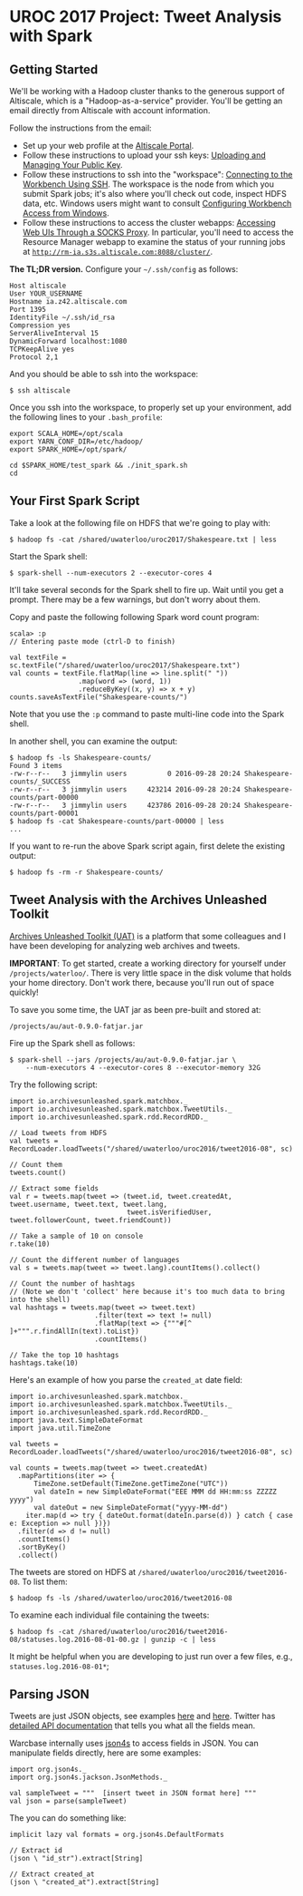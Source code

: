 
# UROC 2017 Project: Tweet Analysis with Spark

## Getting Started

We'll be working with a Hadoop cluster thanks to the generous support of
Altiscale, which is a "Hadoop-as-a-service" provider. You'll be
getting an email directly from Altiscale with account information.

Follow the instructions from the email:

+ Set up your web profile at the [Altiscale Portal](http://portal.altiscale.com/).
+ Follow these instructions to upload your ssh keys: [Uploading and Managing Your Public Key](https://documentation.altiscale.com/uploading-public-key).
+ Follow these instructions to ssh into the "workspace": [Connecting to the Workbench Using SSH](https://documentation.altiscale.com/connecting-with-ssh). The workspace is the node from which you submit Spark jobs; it's also where you'll check out code, inspect HDFS data, etc. Windows users might want to consult [Configuring Workbench Access from Windows](https://documentation.altiscale.com/configure-ssh-from-windows).
+ Follow these instructions to access the cluster webapps: [Accessing Web UIs Through a SOCKS Proxy](https://documentation.altiscale.com/accessing-web-uis-socks). In particular, you'll need to access the Resource Manager webapp to examine the status of your running jobs at [`http://rm-ia.s3s.altiscale.com:8088/cluster/`](http://rm-ia.s3s.altiscale.com:8088/cluster/).

**The TL;DR version.** Configure your `~/.ssh/config` as follows:

```
Host altiscale
User YOUR_USERNAME
Hostname ia.z42.altiscale.com
Port 1395
IdentityFile ~/.ssh/id_rsa
Compression yes
ServerAliveInterval 15
DynamicForward localhost:1080
TCPKeepAlive yes
Protocol 2,1
```

And you should be able to ssh into the workspace:

```
$ ssh altiscale
```

Once you ssh into the workspace, to properly set up your environment,
add the following lines to your `.bash_profile`:

```
export SCALA_HOME=/opt/scala
export YARN_CONF_DIR=/etc/hadoop/
export SPARK_HOME=/opt/spark/

cd $SPARK_HOME/test_spark && ./init_spark.sh
cd
```


## Your First Spark Script

Take a look at the following file on HDFS that we're going to play with:

```
$ hadoop fs -cat /shared/uwaterloo/uroc2017/Shakespeare.txt | less
```

Start the Spark shell:

```
$ spark-shell --num-executors 2 --executor-cores 4
```

It'll take several seconds for the Spark shell to fire up. Wait until
you get a prompt. There may be a few warnings, but don't worry about
them.

Copy and paste the following following Spark word count program:

```
scala> :p
// Entering paste mode (ctrl-D to finish)

val textFile = sc.textFile("/shared/uwaterloo/uroc2017/Shakespeare.txt")
val counts = textFile.flatMap(line => line.split(" "))
                 .map(word => (word, 1))
                 .reduceByKey((x, y) => x + y)
counts.saveAsTextFile("Shakespeare-counts/")
```

Note that you use the `:p` command to paste multi-line code into the
Spark shell.

In another shell, you can examine the output:

```
$ hadoop fs -ls Shakespeare-counts/
Found 3 items
-rw-r--r--   3 jimmylin users          0 2016-09-28 20:24 Shakespeare-counts/_SUCCESS
-rw-r--r--   3 jimmylin users     423214 2016-09-28 20:24 Shakespeare-counts/part-00000
-rw-r--r--   3 jimmylin users     423786 2016-09-28 20:24 Shakespeare-counts/part-00001
$ hadoop fs -cat Shakespeare-counts/part-00000 | less
...
```

If you want to re-run the above Spark script again, first delete the
existing output:

```
$ hadoop fs -rm -r Shakespeare-counts/
```

## Tweet Analysis with the Archives Unleashed Toolkit

[Archives Unleashed Toolkit
(UAT)](https://github.com/archivesunleashed/aut) is a platform that
some colleagues and I have been developing for analyzing web archives
and tweets.

**IMPORTANT**:
To get started, create a working directory for yourself under
`/projects/waterloo/`.  There is very little space in the disk volume
that holds your home directory. Don't work there, because you'll run
out of space quickly!

To save you some time, the UAT jar as been pre-built and stored at:

```
/projects/au/aut-0.9.0-fatjar.jar
```

Fire up the Spark shell as follows:

```
$ spark-shell --jars /projects/au/aut-0.9.0-fatjar.jar \
    --num-executors 4 --executor-cores 8 --executor-memory 32G
```

Try the following script:

```
import io.archivesunleashed.spark.matchbox._
import io.archivesunleashed.spark.matchbox.TweetUtils._
import io.archivesunleashed.spark.rdd.RecordRDD._

// Load tweets from HDFS
val tweets = RecordLoader.loadTweets("/shared/uwaterloo/uroc2016/tweet2016-08", sc)

// Count them
tweets.count()

// Extract some fields
val r = tweets.map(tweet => (tweet.id, tweet.createdAt, tweet.username, tweet.text, tweet.lang,
                             tweet.isVerifiedUser, tweet.followerCount, tweet.friendCount))

// Take a sample of 10 on console
r.take(10)

// Count the different number of languages
val s = tweets.map(tweet => tweet.lang).countItems().collect()

// Count the number of hashtags
// (Note we don't 'collect' here because it's too much data to bring into the shell)
val hashtags = tweets.map(tweet => tweet.text)
                     .filter(text => text != null)
                     .flatMap(text => {"""#[^ ]+""".r.findAllIn(text).toList})
                     .countItems()

// Take the top 10 hashtags
hashtags.take(10)
```

Here's an example of how you parse the `created_at` date field:

```
import io.archivesunleashed.spark.matchbox._
import io.archivesunleashed.spark.matchbox.TweetUtils._
import io.archivesunleashed.spark.rdd.RecordRDD._
import java.text.SimpleDateFormat
import java.util.TimeZone

val tweets = RecordLoader.loadTweets("/shared/uwaterloo/uroc2016/tweet2016-08", sc)

val counts = tweets.map(tweet => tweet.createdAt)
  .mapPartitions(iter => {
      TimeZone.setDefault(TimeZone.getTimeZone("UTC"))
      val dateIn = new SimpleDateFormat("EEE MMM dd HH:mm:ss ZZZZZ yyyy")
      val dateOut = new SimpleDateFormat("yyyy-MM-dd")
    iter.map(d => try { dateOut.format(dateIn.parse(d)) } catch { case e: Exception => null })})
  .filter(d => d != null)
  .countItems()
  .sortByKey()
  .collect()
```

The tweets are stored on HDFS at `/shared/uwaterloo/uroc2016/tweet2016-08`. To list them:

```
$ hadoop fs -ls /shared/uwaterloo/uroc2016/tweet2016-08
```

To examine each individual file containing the tweets:

```
$ hadoop fs -cat /shared/uwaterloo/uroc2016/tweet2016-08/statuses.log.2016-08-01-00.gz | gunzip -c | less
```

It might be helpful when you are developing to just run over a few
files, e.g., `statuses.log.2016-08-01*`;

## Parsing JSON

Tweets are just JSON objects, see examples
[here](https://gist.github.com/hrp/900964) and
[here](https://gist.github.com/gnip/764239).  Twitter has [detailed
API documentation](https://dev.twitter.com/overview/api/tweets) that
tells you what all the fields mean.

Warcbase internally uses [json4s](https://github.com/json4s/json4s) to
access fields in JSON. You can manipulate fields directly, here are
some examples:

```
import org.json4s._
import org.json4s.jackson.JsonMethods._

val sampleTweet = """  [insert tweet in JSON format here] """
val json = parse(sampleTweet)
```

The you can do something like:

```
implicit lazy val formats = org.json4s.DefaultFormats

// Extract id
(json \ "id_str").extract[String]

// Extract created_at
(json \ "created_at").extract[String]
```


